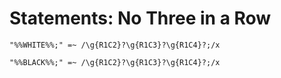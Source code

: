 # Statements: No Three in a Row

<!-- %% svg-grid: code -->

~~~~
"%%WHITE%%;" =~ /\g{R1C2}?\g{R1C3}?\g{R1C4}?;/x

"%%BLACK%%;" =~ /\g{R1C2}?\g{R1C3}?\g{R1C4}?;/x
~~~~
